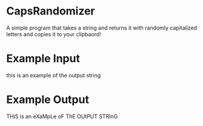 # CapsRandomizer
A simple program that takes a string and returns it with randomly capitalized letters and copies it to your clipbaord!

# Example Input
this is an example of the output string
# Example Output
THiS is an eXaMpLe oF ThE OUtPUT STRInG
